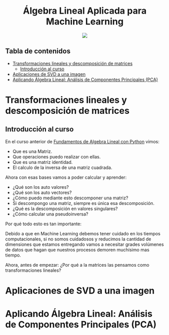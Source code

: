 <div align="center">
    <h1>Álgebra Lineal Aplicada para Machine Learning</h1>
    <img src="https://imgur.com/xlE7Ayu.png" width="">
</div>

## Tabla de contenidos

- [Transformaciones lineales y descomposición de matrices](#transformaciones-lineales-y-descomposición-de-matrices)
  - [Introducción al curso](#introducción-al-curso)
- [Aplicaciones de SVD a una imagen](#aplicaciones-de-svd-a-una-imagen)
- [Aplicando Álgebra Lineal: Análisis de Componentes Principales (PCA)](#aplicando-álgebra-lineal-análisis-de-componentes-principales-pca)

# Transformaciones lineales y descomposición de matrices

## Introducción al curso

En el curso anterior de [Fundamentos de Algebra Lineal con Python](https://github.com/francomanca93/fundamentos-algebra-lineal) vimos:

- Que es una Matriz.
- Que operaciones puedo realizar con ellas.
- Que es una matriz identidad.
- El calculo de la inversa de una matriz cuadrada.

Ahora con esas bases vamos a poder calcular y aprender:

- ¿Qué son los auto valores?
- ¿Qué son los auto vectores?
- ¿Cómo puedo mediante esto descomponer una matriz?
- Si descompongo una matriz, siempre es única esa descomposición.
- ¿Qué es la descomposición en valores singulares?
- ¿Cómo calcular una pseudoinversa?

Por qué todo esto es tan importante:

Debido a que en Machine Learning debemos tener cuidado en los tiempos computacionales, si no somos cuidadosos y reducimos la cantidad de dimensiones que estamos entregando vamos a necesitar grades volúmenes de datos que hagan que nuestros procesos demoren muchísimo mas tiempo.

Ahora, antes de empezar: ¿Por qué a la matrices las pensamos como transformaciones lineales?

# Aplicaciones de SVD a una imagen

# Aplicando Álgebra Lineal: Análisis de Componentes Principales (PCA)
